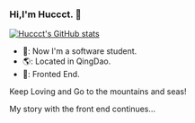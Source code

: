 ### Hi,I'm Huccct. 👋

<!--
**huccct/huccct** is a ✨ _special_ ✨ repository because its `README.md` (this file) appears on your GitHub profile.

Here are some ideas to get you started:

- 🔭 I’m currently working on ...
- 🌱 I’m currently learning ...
- 👯 I’m looking to collaborate on ...
- 🤔 I’m looking for help with ...
- 💬 Ask me about ...
- 📫 How to reach me: ...
- 😄 Pronouns: ...
- ⚡ Fun fact: ...
-->
[![Huccct's GitHub stats](https://github-readme-stats.vercel.app/api?username=huccct)](https://github.com/huccct/github-readme-stats)


- 📖: Now I'm a software student.
- 🌎: Located in QingDao.
- 💪: Fronted End.

Keep Loving and Go to the mountains and seas!

My story with the front end continues...

